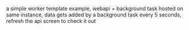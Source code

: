 a simple worker template example, webapi + background task hosted on same instance,
data gets added by a background task every 5 seconds, 
refresh the api screen to check it out
